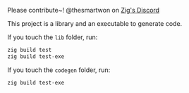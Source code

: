 Please contribute~! @thesmartwon on [Zig's Discord](https://discord.com/invite/zig)

This project is a library and an executable to generate code.

If you touch the `lib` folder, run:

```sh
zig build test
zig build test-exe
```

If you touch the `codegen` folder, run:
```sh
zig build test-exe
```
